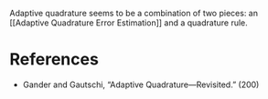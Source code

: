 Adaptive quadrature seems to be a combination of two pieces: an [[Adaptive Quadrature Error Estimation]] and a quadrature rule. 
# References
- Gander and Gautschi, “Adaptive Quadrature—Revisited.” (200)
